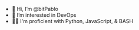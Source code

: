 - 👋 Hi, I’m @bitPablo
- 👀 I’m interested in DevOps
- 👨‍💻 I'm proficient with Python, JavaScript, & BASH
